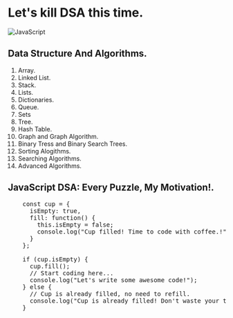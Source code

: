 # Let's kill DSA this time.
![JavaScript](https://codewithdeepak.in/images/javascript.png)


## Data Structure And Algorithms.
  1. Array.
  2. Linked List.
  3. Stack.
  4. Lists.
  5. Dictionaries.
  6. Queue.
  7. Sets
  8. Tree.
  9. Hash Table.
  10. Graph and Graph Algorithm.
  11. Binary Tress and Binary Search Trees.
  12. Sorting Alogithms.
  13. Searching Algorithms.
  14. Advanced Algorithms.


## JavaScript DSA: Every Puzzle, My Motivation!.
<pre>
    const cup = {
      isEmpty: true,
      fill: function() {
        this.isEmpty = false;
        console.log("Cup filled! Time to code with coffee.!");
      }  
    };

    if (cup.isEmpty) {
      cup.fill();
      // Start coding here...
      console.log("Let's write some awesome code!");
    } else {
      // Cup is already filled, no need to refill.
      console.log("Cup is already filled! Don't waste your time let's together dive into coding!");
    }
</pre>

